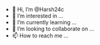 - 👋 Hi, I’m @Harsh24c
- 👀 I’m interested in ...
- 🌱 I’m currently learning ...
- 💞️ I’m looking to collaborate on ...
- 📫 How to reach me ...

<!---
Harsh24c/Harsh24c is a ✨ special ✨ repository because its `README.md` (this file) appears on your GitHub profile.
You can click the Preview link to take a look at your changes.
--->
